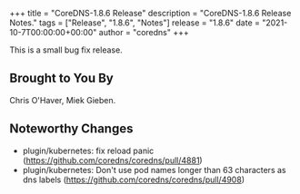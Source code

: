 +++
title = "CoreDNS-1.8.6 Release"
description = "CoreDNS-1.8.6 Release Notes."
tags = ["Release", "1.8.6", "Notes"]
release = "1.8.6"
date = "2021-10-7T00:00:00+00:00"
author = "coredns"
+++

This is a small bug fix release.

## Brought to You By

Chris O'Haver,
Miek Gieben.

## Noteworthy Changes

* plugin/kubernetes: fix reload panic (https://github.com/coredns/coredns/pull/4881)
* plugin/kubernetes: Don't use pod names longer than 63 characters as dns labels (https://github.com/coredns/coredns/pull/4908)
